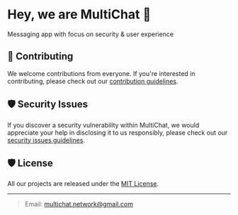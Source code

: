 # Hey, we are MultiChat 👋

Messaging app with focus on security & user experience

## 🤝 Contributing
We welcome contributions from everyone. If you're interested in contributing, please check out our [contribution guidelines](https://github.com/MultiChatNetwork/.github/blob/main/CONTRIBUTING.md).

## 🛡️ Security Issues

If you discover a security vulnerability within MultiChat, we would appreciate your help in disclosing it to us responsibly, please check out our [security issues guidelines](https://github.com/MultiChatNetwork/.github/blob/main/SECURITY.md).

## 🛡️ License
All our projects are released under the [MIT License](https://github.com/MultiChatNetwork/.github/blob/main/LICENSE).

---

> Email: multichat.network@gmail.com
